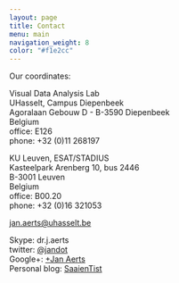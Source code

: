 ```yaml
---
layout: page
title: Contact
menu: main
navigation_weight: 8
color: "#f1e2cc"
---
```

Our coordinates:

Visual Data Analysis Lab<br/>
UHasselt, Campus Diepenbeek<br/>
Agoralaan Gebouw D - B-3590 Diepenbeek<br/>
Belgium<br/>
office: E126<br/>
phone: +32 (0)11 268197

KU Leuven, ESAT/STADIUS<br/>
Kasteelpark Arenberg 10, bus 2446<br/>
B-3001 Leuven<br/>
Belgium<br/>
office: B00.20<br/>
phone: +32 (0)16 321053<br/>

jan.aerts@uhasselt.be

Skype: dr.j.aerts<br/>
twitter: [@jandot](http://twitter.com/jandot)<br/>
Google+: [+Jan Aerts](https://plus.google.com/u/0/110144902760205526841)<br/>
Personal blog: [SaaienTist](http://saaientist.blogspot.com)

